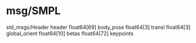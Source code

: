 # msg/SMPL
std_msgs/Header header
float64[69] body_pose
float64[3] transl
float64[3] global_orient
float64[10] betas
float64[72] keypoints
